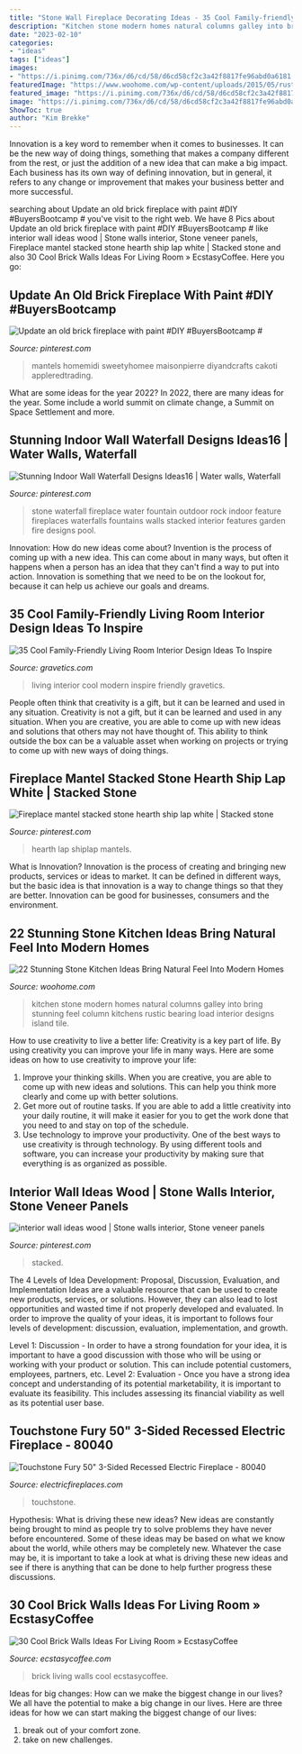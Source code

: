 ```yaml
---
title: "Stone Wall Fireplace Decorating Ideas - 35 Cool Family-friendly Living Room Interior Design Ideas To Inspire"
description: "Kitchen stone modern homes natural columns galley into bring stunning feel column kitchens rustic bearing load interior designs island tile"
date: "2023-02-10"
categories:
- "ideas"
tags: ["ideas"]
images:
- "https://i.pinimg.com/736x/d6/cd/58/d6cd58cf2c3a42f8817fe96abd0a6181.jpg"
featuredImage: "https://www.woohome.com/wp-content/uploads/2015/05/rustic-stone-kitchen-woohome-18.jpg"
featured_image: "https://i.pinimg.com/736x/d6/cd/58/d6cd58cf2c3a42f8817fe96abd0a6181.jpg"
image: "https://i.pinimg.com/736x/d6/cd/58/d6cd58cf2c3a42f8817fe96abd0a6181.jpg"
ShowToc: true
author: "Kim Brekke"
---
```



Innovation is a key word to remember when it comes to businesses. It can be the new way of doing things, something that makes a company different from the rest, or just the addition of a new idea that can make a big impact. Each business has its own way of defining innovation, but in general, it refers to any change or improvement that makes your business better and more successful.

	

		
searching about Update an old brick fireplace with paint #DIY #BuyersBootcamp # you've visit to the right web. We have 8 Pics about Update an old brick fireplace with paint #DIY #BuyersBootcamp # like interior wall ideas wood | Stone walls interior, Stone veneer panels, Fireplace mantel stacked stone hearth ship lap white | Stacked stone and also 30 Cool Brick Walls Ideas For Living Room » EcstasyCoffee. Here you go:
		
    
## Update An Old Brick Fireplace With Paint #DIY #BuyersBootcamp #

<img loading=lazy src="https://i.pinimg.com/736x/cb/c6/cc/cbc6ccbebb2283c1be7761251744cfae.jpg" onerror="this.onerror=null;this.src='https://tse1.mm.bing.net/th?id=OIP.u-aXnOTeeziioouPmQH4DwHaLM&amp;pid=15.1';" alt="Update an old brick fireplace with paint #DIY #BuyersBootcamp #">

_Source: pinterest.com_

>mantels homemidi sweetyhomee maisonpierre diyandcrafts cakoti appleredtrading. 

	

What are some ideas for the year 2022?
In 2022, there are many ideas for the year. Some include a world summit on climate change, a Summit on Space Settlement and more.

    
## Stunning Indoor Wall Waterfall Designs Ideas16 | Water Walls, Waterfall

<img loading=lazy src="https://i.pinimg.com/736x/e1/f4/4a/e1f44af605cba6d587ae1b534918a789.jpg" onerror="this.onerror=null;this.src='https://tse1.mm.bing.net/th?id=OIP.d4vBtTh21kZhRjtlTkMPvwHaJ4&amp;pid=15.1';" alt="Stunning Indoor Wall Waterfall Designs Ideas16 | Water walls, Waterfall">

_Source: pinterest.com_

>stone waterfall fireplace water fountain outdoor rock indoor feature fireplaces waterfalls fountains walls stacked interior features garden fire designs pool. 

	

Innovation: How do new ideas come about?
Invention is the process of coming up with a new idea. This can come about in many ways, but often it happens when a person has an idea that they can't find a way to put into action. Innovation is something that we need to be on the lookout for, because it can help us achieve our goals and dreams.

    
## 35 Cool Family-Friendly Living Room Interior Design Ideas To Inspire

<img loading=lazy src="https://www.gravetics.com/wp-content/uploads/2016/11/Modern-living-room-ideas.jpg" onerror="this.onerror=null;this.src='https://tse4.mm.bing.net/th?id=OIP.1guBzI1aHKvMxA0QCH5GzQHaLE&amp;pid=15.1';" alt="35 Cool Family-Friendly Living Room Interior Design Ideas To Inspire">

_Source: gravetics.com_

>living interior cool modern inspire friendly gravetics. 

	

People often think that creativity is a gift, but it can be learned and used in any situation.
Creativity is not a gift, but it can be learned and used in any situation. When you are creative, you are able to come up with new ideas and solutions that others may not have thought of. This ability to think outside the box can be a valuable asset when working on projects or trying to come up with new ways of doing things.

    
## Fireplace Mantel Stacked Stone Hearth Ship Lap White | Stacked Stone

<img loading=lazy src="https://i.pinimg.com/736x/64/f4/9a/64f49ab686516d0c8fa51d8bff41ed67.jpg" onerror="this.onerror=null;this.src='https://tse4.mm.bing.net/th?id=OIP.QB6TXe_d5UMGs4efQiZdhgHaJ3&amp;pid=15.1';" alt="Fireplace mantel stacked stone hearth ship lap white | Stacked stone">

_Source: pinterest.com_

>hearth lap shiplap mantels. 

	

What is Innovation?
Innovation is the process of creating and bringing new products, services or ideas to market. It can be defined in different ways, but the basic idea is that innovation is a way to change things so that they are better. Innovation can be good for businesses, consumers and the environment.

    
## 22 Stunning Stone Kitchen Ideas Bring Natural Feel Into Modern Homes

<img loading=lazy src="https://www.woohome.com/wp-content/uploads/2015/05/rustic-stone-kitchen-woohome-18.jpg" onerror="this.onerror=null;this.src='https://tse4.mm.bing.net/th?id=OIP.2BnUQ6usqdp8VHxg5pUeUQHaLK&amp;pid=15.1';" alt="22 Stunning Stone Kitchen Ideas Bring Natural Feel Into Modern Homes">

_Source: woohome.com_

>kitchen stone modern homes natural columns galley into bring stunning feel column kitchens rustic bearing load interior designs island tile. 

	

How to use creativity to live a better life:
Creativity is a key part of life. By using creativity you can improve your life in many ways. Here are some ideas on how to use creativity to improve your life: 
1. Improve your thinking skills. When you are creative, you are able to come up with new ideas and solutions. This can help you think more clearly and come up with better solutions. 
2. Get more out of routine tasks. If you are able to add a little creativity into your daily routine, it will make it easier for you to get the work done that you need to and stay on top of the schedule. 
3. Use technology to improve your productivity. One of the best ways to use creativity is through technology. By using different tools and software, you can increase your productivity by making sure that everything is as organized as possible. 

    
## Interior Wall Ideas Wood | Stone Walls Interior, Stone Veneer Panels

<img loading=lazy src="https://i.pinimg.com/736x/d6/cd/58/d6cd58cf2c3a42f8817fe96abd0a6181.jpg" onerror="this.onerror=null;this.src='https://tse1.mm.bing.net/th?id=OIP.qccllkM0EaNebQL-N4LUaAHaLG&amp;pid=15.1';" alt="interior wall ideas wood | Stone walls interior, Stone veneer panels">

_Source: pinterest.com_

>stacked. 

	

The 4 Levels of Idea Development: Proposal, Discussion, Evaluation, and Implementation
Ideas are a valuable resource that can be used to create new products, services, or solutions. However, they can also lead to lost opportunities and wasted time if not properly developed and evaluated.
In order to improve the quality of your ideas, it is important to follows four levels of development: discussion, evaluation, implementation, and growth.

Level 1: Discussion - In order to have a strong foundation for your idea, it is important to have a good discussion with those who will be using or working with your product or solution. This can include potential customers, employees, partners, etc. Level 2: Evaluation - Once you have a strong idea concept and understanding of its potential marketability, it is important to evaluate its feasibility. This includes assessing its financial viability as well as its potential user base.

    
## Touchstone Fury 50&quot; 3-Sided Recessed Electric Fireplace - 80040

<img loading=lazy src="https://www.electricfireplaces.com/wp-content/uploads/2020/09/touchstone-fury-mantel-80040-recessed-electric-fireplace-wall-mantel-finished-black-contemporary-modern-room-view.jpg" onerror="this.onerror=null;this.src='https://tse2.mm.bing.net/th?id=OIP.TPzJKlEHwV5AdSHiDWdBAwHaE8&amp;pid=15.1';" alt="Touchstone Fury 50&quot; 3-Sided Recessed Electric Fireplace - 80040">

_Source: electricfireplaces.com_

>touchstone. 

	

Hypothesis: What is driving these new ideas?
New ideas are constantly being brought to mind as people try to solve problems they have never before encountered. Some of these ideas may be based on what we know about the world, while others may be completely new. Whatever the case may be, it is important to take a look at what is driving these new ideas and see if there is anything that can be done to help further progress these discussions.

    
## 30 Cool Brick Walls Ideas For Living Room » EcstasyCoffee

<img loading=lazy src="https://i1.wp.com/www.ecstasycoffee.com/wp-content/uploads/2017/01/Brick-Wall-Living-Room-Home-Design-Ideas17.jpg?resize=600%2C900" onerror="this.onerror=null;this.src='https://tse1.mm.bing.net/th?id=OIP.22gG7haGaqR_l6E9zCUJFgHaLH&amp;pid=15.1';" alt="30 Cool Brick Walls Ideas For Living Room » EcstasyCoffee">

_Source: ecstasycoffee.com_

>brick living walls cool ecstasycoffee. 

	

Ideas for big changes: How can we make the biggest change in our lives?
We all have the potential to make a big change in our lives. Here are three ideas for how we can start making the biggest change of our lives:
1. break out of your comfort zone.
2. take on new challenges.

